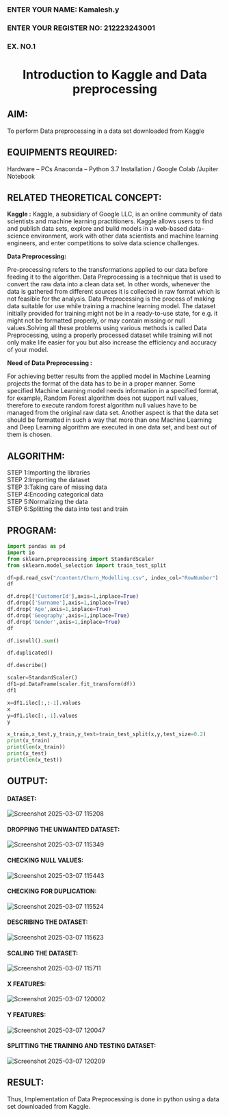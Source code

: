 <H3>ENTER YOUR NAME: Kamalesh.y</H3>
<H3>ENTER YOUR REGISTER NO: 212223243001</H3>
<H3>EX. NO.1</H3>

<H1 ALIGN =CENTER> Introduction to Kaggle and Data preprocessing</H1>

## AIM:

To perform Data preprocessing in a data set downloaded from Kaggle

## EQUIPMENTS REQUIRED:
Hardware – PCs
Anaconda – Python 3.7 Installation / Google Colab /Jupiter Notebook

## RELATED THEORETICAL CONCEPT:

**Kaggle :**
Kaggle, a subsidiary of Google LLC, is an online community of data scientists and machine learning practitioners. Kaggle allows users to find and publish data sets, explore and build models in a web-based data-science environment, work with other data scientists and machine learning engineers, and enter competitions to solve data science challenges.

**Data Preprocessing:**

Pre-processing refers to the transformations applied to our data before feeding it to the algorithm. Data Preprocessing is a technique that is used to convert the raw data into a clean data set. In other words, whenever the data is gathered from different sources it is collected in raw format which is not feasible for the analysis.
Data Preprocessing is the process of making data suitable for use while training a machine learning model. The dataset initially provided for training might not be in a ready-to-use state, for e.g. it might not be formatted properly, or may contain missing or null values.Solving all these problems using various methods is called Data Preprocessing, using a properly processed dataset while training will not only make life easier for you but also increase the efficiency and accuracy of your model.

**Need of Data Preprocessing :**

For achieving better results from the applied model in Machine Learning projects the format of the data has to be in a proper manner. Some specified Machine Learning model needs information in a specified format, for example, Random Forest algorithm does not support null values, therefore to execute random forest algorithm null values have to be managed from the original raw data set.
Another aspect is that the data set should be formatted in such a way that more than one Machine Learning and Deep Learning algorithm are executed in one data set, and best out of them is chosen.


## ALGORITHM:
STEP 1:Importing the libraries<BR>
STEP 2:Importing the dataset<BR>
STEP 3:Taking care of missing data<BR>
STEP 4:Encoding categorical data<BR>
STEP 5:Normalizing the data<BR>
STEP 6:Splitting the data into test and train<BR>

##  PROGRAM:
```python
import pandas as pd
import io
from sklearn.preprocessing import StandardScaler
from sklearn.model_selection import train_test_split
```
```python
df=pd.read_csv("/content/Churn_Modelling.csv", index_col="RowNumber")
df
```
```python
df.drop(['CustomerId'],axis=1,inplace=True)
df.drop(['Surname'],axis=1,inplace=True)
df.drop('Age',axis=1,inplace=True)
df.drop('Geography',axis=1,inplace=True)
df.drop('Gender',axis=1,inplace=True)
df
```
```python
df.isnull().sum()
```
```python
df.duplicated()
```
```python
df.describe()
```
```python
scaler=StandardScaler()
df1=pd.DataFrame(scaler.fit_transform(df))
df1
```
```python
x=df1.iloc[:,:-1].values
x
y=df1.iloc[:,-1].values
y
```
```python
x_train,x_test,y_train,y_test=train_test_split(x,y,test_size=0.2)
print(x_train)
print(len(x_train))
print(x_test)
print(len(x_test))
```
## OUTPUT:
#### DATASET:

![Screenshot 2025-03-07 115208](https://github.com/user-attachments/assets/60950ae1-f37a-446b-9e66-5197e7b53e28)

#### DROPPING THE UNWANTED DATASET:

![Screenshot 2025-03-07 115349](https://github.com/user-attachments/assets/0f1862ff-2f48-4969-91ae-a1eafb454e2d)

#### CHECKING NULL VALUES:

![Screenshot 2025-03-07 115443](https://github.com/user-attachments/assets/fba4d824-2fbd-4d72-b826-537b465e7957)

#### CHECKING FOR DUPLICATION:

![Screenshot 2025-03-07 115524](https://github.com/user-attachments/assets/ac49cdbe-482c-4eec-a8fa-05feac1f7fda)

#### DESCRIBING THE DATASET:

![Screenshot 2025-03-07 115623](https://github.com/user-attachments/assets/f49bdb3f-3ede-4f62-8f7f-b103c5fdfe04)

#### SCALING THE DATASET:

![Screenshot 2025-03-07 115711](https://github.com/user-attachments/assets/3b8e1bbf-0891-48ab-9d43-2c5c09fb063e)

#### X FEATURES:

![Screenshot 2025-03-07 120002](https://github.com/user-attachments/assets/3d6807b5-7ca6-42d2-8fae-aef4c672bab7)

#### Y FEATURES:

![Screenshot 2025-03-07 120047](https://github.com/user-attachments/assets/a57622e7-95af-4462-8893-ebcc7e9403be)

#### SPLITTING THE TRAINING AND TESTING DATASET:

![Screenshot 2025-03-07 120209](https://github.com/user-attachments/assets/56b76b86-d70f-4877-a522-e134626ed311)

## RESULT:
Thus, Implementation of Data Preprocessing is done in python  using a data set downloaded from Kaggle.
